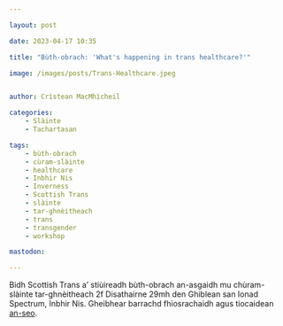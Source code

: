 ```yaml
---

layout: post

date: 2023-04-17 10:35

title: "Bùth-obrach: 'What's happening in trans healthcare?'"

image: /images/posts/Trans-Healthcare.jpeg


author: Crìstean MacMhìcheil

categories:
    - Slàinte
    - Tachartasan

tags:
    - bùth-obrach
    - cùram-slàinte
    - healthcare
    - Inbhir Nis
    - Inverness
    - Scottish Trans
    - slàinte
    - tar-ghnèitheach
    - trans
    - transgender
    - workshop

mastodon:

---
```


Bidh Scottish Trans a’ stiùireadh bùth-obrach an-asgaidh mu chùram-slàinte tar-ghnèitheach 2f Disathairne 29mh den Ghiblean san Ionad Spectrum, Inbhir Nis. Gheibhear barrachd fhiosrachaidh agus tiocaidean [an-seo](https://www.outsavvy.com/event/12743/whats-happening-in-trans-healthcare-inverness).